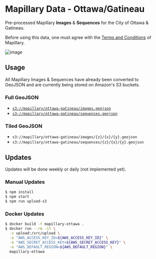 # Mapillary Data - Ottawa/Gatineau

Pre-processed Mapillary **Images** & **Sequences** for the City of Ottawa & Gatineau.

Before using this data, one must agree with the [Terms and Conditions](https://www.mapillary.com/terms) of Mapillary.

![image](https://cloud.githubusercontent.com/assets/550895/25558392/c510fe7c-2cf3-11e7-9f07-0abf51c870e9.png)

## Usage

All Mapillary Images & Sequences have already been converted to GeoJSON and are currently being stored on Amazon's S3 buckets.

### Full GeoJSON

- [`s3://mapillary/ottawa-gatineau/images.geojson`](https://s3.amazonaws.com/mapillary/ottawa-gatineau/images.geojson)
- [`s3://mapillary/ottawa-gatineau/sequences.geojson`](https://s3.amazonaws.com/mapillary/ottawa-gatineau/sequences.geojson)

### Tiled GeoJSON

- `s3://mapillary/ottawa-gatineau/images/{z}/{x}/{y}.geojson`
- `s3://mapillary/ottawa-gatineau/sequences/{z}/{x}/{y}.geojson`

## Updates

Updates will be done weekly or daily (not implemented yet).

### Manual Updates

```bash
$ npm install
$ npm start
$ npm run upload-s3
```

### Docker Updates

```bash
$ docker build -t mapillary-ottawa .
$ docker run --rm -it \
  -v upload:/src/upload \
  -e "AWS_ACCESS_KEY_ID=${AWS_ACCESS_KEY_ID}" \
  -e "AWS_SECRET_ACCESS_KEY=${AWS_SECRET_ACCESS_KEY}" \
  -e "AWS_DEFAULT_REGION=${AWS_DEFAULT_REGION}" \
  mapillary-ottawa